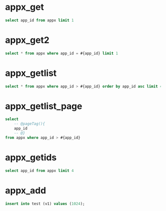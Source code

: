 appx_get
===
```sql
select app_id from appx limit 1
```

appx_get2
===
```sql
select * from appx where app_id = #{app_id} limit 1
```

appx_getlist
===
```sql
select * from appx where app_id > #{app_id} order by app_id asc limit 4
```

appx_getlist_page
===
```sql
select
    -- @pageTag(){
    app_id
    -- @} 
from appx where app_id > #{app_id}
```


appx_getids
===
```sql
select app_id from appx limit 4
```

appx_add
===
```sql
insert into test (v1) values (1024);
```